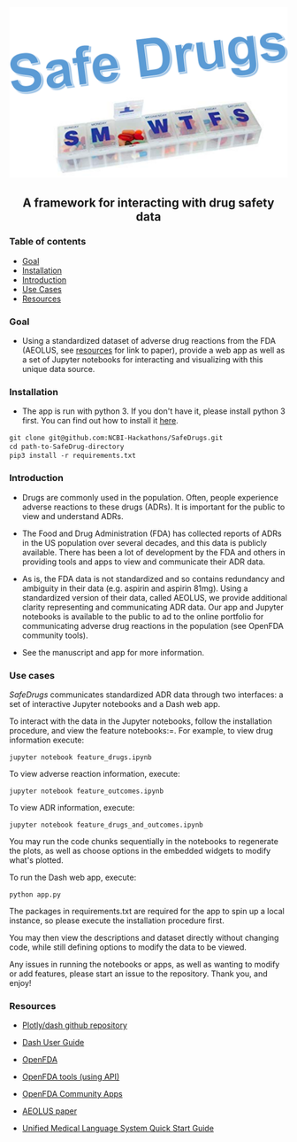 <img src="logo/logo.png"></img>

## <p align="center"> A framework for interacting with drug safety data </p> 

### Table of contents
* [Goal](#goal)
* [Installation](#installation)
* [Introduction](#introduction)
* [Use Cases](#use-cases)
* [Resources](#resources)

### Goal <a name="goal"></a>

- Using a standardized dataset of adverse drug reactions from the FDA (AEOLUS, see [resources](#resources) for link to paper), provide a web app as well as a set of Jupyter notebooks for interacting and visualizing with this unique data source. 

### Installation <a name="installation"></a>

- The app is run with python 3. If you don't have it, please install python 3 first. You can find out how to install it [here](https://www.python.org/downloads/).

```
git clone git@github.com:NCBI-Hackathons/SafeDrugs.git 
cd path-to-SafeDrug-directory 
pip3 install -r requirements.txt
```

### Introduction <a name="introduction"></a>

- Drugs are commonly used in the population. Often, people experience adverse reactions to these drugs (ADRs). It is important for the public to view and understand ADRs.

- The Food and Drug Administration (FDA) has collected reports of ADRs in the US population over several decades, and this data is publicly available. There has been a lot of development by the FDA and others in providing tools and apps to view and communicate their ADR data. 

- As is, the FDA data is not standardized and so contains redundancy and ambiguity in their data (e.g. aspirin and aspirin 81mg). Using a standardized version of their data, called AEOLUS, we provide additional clarity representing and communicating ADR data. Our app and Jupyter notebooks is available to the public to ad to the online portfolio for communicating adverse drug reactions in the population (see OpenFDA community tools). 

- See the manuscript and app for more information.

### Use cases <a name="use-cases"></a>

<i>SafeDrugs</i> communicates standardized ADR data through two interfaces: a set of interactive Jupyter notebooks and a Dash web app.

To interact with the data in the Jupyter notebooks, follow the installation procedure, and view the feature notebooks:=. For example, to view drug information execute:

```
jupyter notebook feature_drugs.ipynb
```

To view adverse reaction information, execute:

```
jupyter notebook feature_outcomes.ipynb
```

To view ADR information, execute:

```
jupyter notebook feature_drugs_and_outcomes.ipynb
```

You may run the code chunks sequentially in the notebooks to regenerate the plots, as well as choose options in the embedded widgets to modify what's plotted.

To run the Dash web app, execute:

```
python app.py
```

The packages in requirements.txt are required for the app to spin up a local instance, so please execute the installation procedure first.

You may then view the descriptions and dataset directly without changing code, while still defining options to modify the data to be viewed.

Any issues in running the notebooks or apps, as well as wanting to modify or add features, please start an issue to the repository. Thank you, and enjoy! 

### Resources <a name="resources"></a>

- [Plotly/dash github repository](https://github.com/plotly/dash)


- [Dash User Guide](https://dash.plot.ly/)


- [OpenFDA](https://open.fda.gov/)


- [OpenFDA tools (using API)](https://open.fda.gov/tools/)


- [OpenFDA Community Apps](https://open.fda.gov/community/)


- [AEOLUS paper](https://www.nature.com/articles/sdata201626)


- [Unified Medical Language System Quick Start Guide](https://www.nlm.nih.gov/research/umls/quickstart.html)

